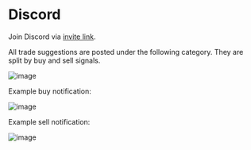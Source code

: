 # Discord

Join Discord via [invite link](https://discord.gg/kneWnuAsQv).

All trade suggestions are posted under the following category. They are split by buy and sell signals.

![image](https://raw.githubusercontent.com/wiki/porqueoutai/argon/images/DiscordChannel.png)

Example buy notification:

![image](https://raw.githubusercontent.com/wiki/porqueoutai/argon/images/DiscordBuy.png)

Example sell notification:

![image](https://raw.githubusercontent.com/wiki/porqueoutai/argon/images/DiscordSell.png)
